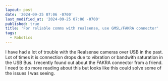 ```yaml
---
layout: post
date: '2024-09-25 07:06 -0700'
last_modified_at: '2024-09-25 07:06 -0700'
published: true
title: 'For reliable comms with realsense, use GMSL/FAKRA connector'
tags:
  - Robotics
---
```


I have had a lot of trouble with the Realsense cameras over USB in the past. Lot of times it is connection drops due to vibration or bandwith saturation in the USB Bus. I recently found out about the FAKRA connector from a friend. I need to do more reading about this but looks like this could solve some of the issues I was seeing.